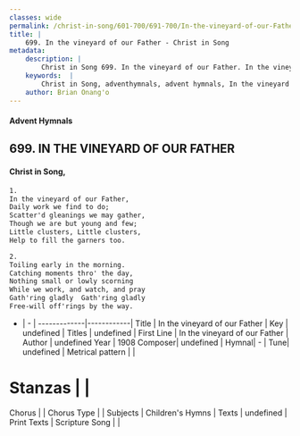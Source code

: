 ```yaml
---
classes: wide
permalink: /christ-in-song/601-700/691-700/In-the-vineyard-of-our-Father/
title: |
    699. In the vineyard of our Father - Christ in Song
metadata:
    description: |
        Christ in Song 699. In the vineyard of our Father. In the vineyard of our Father,  Daily work we find to do; Scatter'd gleanings we may gather, Though we are but young and few; Little clusters, Little clusters, Help to fill the garners too.
    keywords:  |
        Christ in Song, adventhymnals, advent hymnals, In the vineyard of our Father, In the vineyard of our Father. 
    author: Brian Onang'o
---
```


#### Advent Hymnals
## 699. IN THE VINEYARD OF OUR FATHER
####  Christ in Song,

```txt
1.
In the vineyard of our Father, 
Daily work we find to do;
Scatter'd gleanings we may gather,
Though we are but young and few;
Little clusters, Little clusters,
Help to fill the garners too.

2.
Toiling early in the morning.
Catching moments thro' the day,
Nothing small or lowly scorning
While we work, and watch, and pray
Gath'ring gladly  Gath'ring gladly
Free-will off'rings by the way.

```

- |   -  |
-------------|------------|
Title | In the vineyard of our Father |
Key | undefined |
Titles | undefined |
First Line | In the vineyard of our Father |
Author | undefined
Year | 1908
Composer| undefined |
Hymnal|  - |
Tune| undefined |
Metrical pattern | |
# Stanzas |  |
Chorus |  |
Chorus Type |  |
Subjects | Children's Hymns |
Texts | undefined |
Print Texts | 
Scripture Song |  |
    

